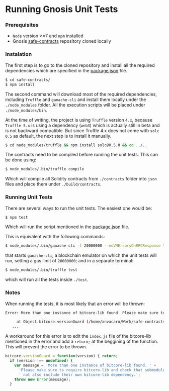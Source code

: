 # Running Gnosis Unit Tests 

### Prerequisites

- `Node` version >=7 and `npm` installed
- Gnosis [safe-contracts](https://github.com/gnosis/safe-contracts) repository cloned locally

### Instalation

The first step is to go to the cloned repository and install all the required dependencies which are specified in the [package.json](https://github.com/gnosis/safe-contracts/blob/development/package.json) file.

```sh
$ cd safe-contracts/
$ npm install
```

The second command will download most of the required dependencies, including `Truffle` and `ganache-cli` and install them locally under the `./node_modules` folder. 
All the execution scripts will be placed under `./node_modules/bin`.

At the time of writing, the project is using `Truffle` version `4.x`, because `Truffle 5.x` is using a dependency (`web3`) which is actually still in beta and is not backward compatible.
But since Truffle 4.x does not come with `solc 0.5` as default, the next step is to install it manually.

```sh
$ cd node_modules/truffle && npm install solc@0.5.0 && cd ../..
```

The contracts need to be compiled before running the unit tests. This can be done using:

```sh
$ node_modules/.bin/truffle compile
```
Which will compile all Solidity contracts from `./contracts` folder into `json` files and place them under `./build/contracts`.

### Running Unit Tests

There are several ways to run the unit tests. The easiest one would be:
```sh
$ npm test
```
Which will run the script mentioned in the [package.json](https://github.com/gnosis/safe-contracts/blob/development/package.json#L15) file.

This is equivalent with the following commands:
```sh
$ node_modules/.bin/ganache-cli -l 20000000 --noVMErrorsOnRPCResponse true
```
that starts `ganache-cli`, a blockchain emulator on which the unit tests will run, setting a gas limit of `20000000`; and in a separate terminal:
```sh
$ node_modules/.bin/truffle test
```
which will run all the tests inside `./test`.

### Notes

When running the tests, it is most likely that an error will be thrown:
```sh
Error: More than one instance of bitcore-lib found. Please make sure to require bitcore-lib and check that submodules do not also include their own bitcore-lib dependency.

     at Object.bitcore.versionGuard (/home/anvacaru/Work/safe-contracts/node_modules/bitcore-mnemonic/node_modules/bitcore-lib/index.js:12:11)
   ...

```

A workaround for this error is to edit the `index.js` file of the bitcore-lib mentioned in the error and add a `return;` at the beggining of the function. This will prevent the error to be thrown.

```js
bitcore.versionGuard = function(version) { return;
  if (version !== undefined) {
    var message = 'More than one instance of bitcore-lib found. ' +
      'Please make sure to require bitcore-lib and check that submodules do' +
      ' not also include their own bitcore-lib dependency.';
    throw new Error(message);
  }
```
